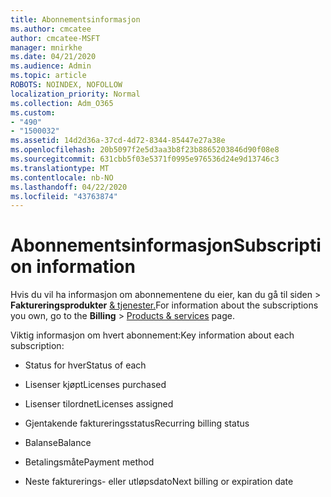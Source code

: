 ```yaml
---
title: Abonnementsinformasjon
ms.author: cmcatee
author: cmcatee-MSFT
manager: mnirkhe
ms.date: 04/21/2020
ms.audience: Admin
ms.topic: article
ROBOTS: NOINDEX, NOFOLLOW
localization_priority: Normal
ms.collection: Adm_O365
ms.custom:
- "490"
- "1500032"
ms.assetid: 14d2d36a-37cd-4d72-8344-85447e27a38e
ms.openlocfilehash: 20b5097f2e5d3aa3b8f23b8865203846d90f08e8
ms.sourcegitcommit: 631cbb5f03e5371f0995e976536d24e9d13746c3
ms.translationtype: MT
ms.contentlocale: nb-NO
ms.lasthandoff: 04/22/2020
ms.locfileid: "43763874"
---
```

# <a name="subscription-information"></a><span data-ttu-id="240d8-102">Abonnementsinformasjon</span><span class="sxs-lookup"><span data-stu-id="240d8-102">Subscription information</span></span>

<span data-ttu-id="240d8-103">Hvis du vil ha informasjon om abonnementene du eier, kan du gå til siden \> **Faktureringsprodukter** [& tjenester.](https://go.microsoft.com/fwlink/p/?linkid=842054)</span><span class="sxs-lookup"><span data-stu-id="240d8-103">For information about the subscriptions you own, go to the **Billing** \> [Products & services](https://go.microsoft.com/fwlink/p/?linkid=842054) page.</span></span>
  
<span data-ttu-id="240d8-104">Viktig informasjon om hvert abonnement:</span><span class="sxs-lookup"><span data-stu-id="240d8-104">Key information about each subscription:</span></span>
  
- <span data-ttu-id="240d8-105">Status for hver</span><span class="sxs-lookup"><span data-stu-id="240d8-105">Status of each</span></span>

- <span data-ttu-id="240d8-106">Lisenser kjøpt</span><span class="sxs-lookup"><span data-stu-id="240d8-106">Licenses purchased</span></span>

- <span data-ttu-id="240d8-107">Lisenser tilordnet</span><span class="sxs-lookup"><span data-stu-id="240d8-107">Licenses assigned</span></span>

- <span data-ttu-id="240d8-108">Gjentakende faktureringsstatus</span><span class="sxs-lookup"><span data-stu-id="240d8-108">Recurring billing status</span></span>

- <span data-ttu-id="240d8-109">Balanse</span><span class="sxs-lookup"><span data-stu-id="240d8-109">Balance</span></span>

- <span data-ttu-id="240d8-110">Betalingsmåte</span><span class="sxs-lookup"><span data-stu-id="240d8-110">Payment method</span></span>

- <span data-ttu-id="240d8-111">Neste fakturerings- eller utløpsdato</span><span class="sxs-lookup"><span data-stu-id="240d8-111">Next billing or expiration date</span></span>